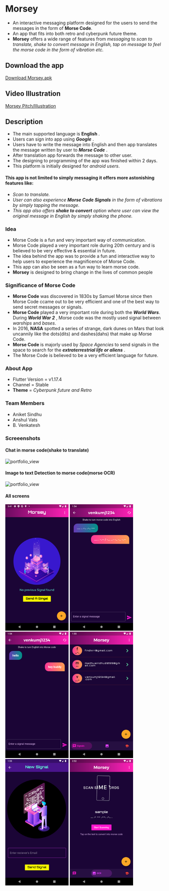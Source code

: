 # Morsey

* An interactive messaging platform designed for the users to send the messages in the form of **Morse Code**.
* An app that fits into both retro and cyberpunk future theme.
* **Morsey** offers a wide range of features from *messaging* to *scan to translate, shake to convert message in English, tap on message to feel the morse code in the form of vibration etc.*

## Download the app
[Download Morsey.apk](https://drive.google.com/file/d/1W5a31gIY4IPWH63spN1M1L4lzLNTRPUH/view?usp=sharing)

## Video Illustration
[Morsey Pitch/Illustration](https://www.youtube.com/watch?v=4k88LQf3ZgE&t=4s)

## Description
* The main supported language is **English** . 
* Users can sign into app using ***Google*** .
* Users have to write the message into English and then app translates the message written by user to ***Morse Code*** . 
* After translation app forwards the message to other user.
* The designing to programming of the app was finished within 2 days.
* This platform is initially designed for *android users*.

#### This app is not limited to simply messaging it offers more astonishing features like:
* *Scan to translate.*
* *User can also experience **Morse Code Signals** in the form of vibrations by simply tapping the message.* 
* *This app also offers **shake to convert** option where user can view the original message in English by simply shaking the phone.*

### Idea

* Morse Code is a fun and very important way of communication.
* Morse Code played a very important role during 20th century and is believed to be very effective & essential in future.
* The idea behind the app was to provide a fun and interactive way to help users to experience the magnificence of Morse Code.
* This app can also be seen as a fun way to learn morse code.
* **Morsey** is designed to bring change in the lives of common people 

### Significance of Morse Code

* **Morse Code** was discovered in 1830s by Samuel Morse since then Morse Code ccame out to be very efficient and one of the best way to
send secret messages or signals.
* **Morse Code** played a very important role during both the ***World Wars***.
During ***World War 2*** , Morse code was the mostly used signal between *warships* and *bases*.
* In 2016, **NASA** spotted a series of strange, dark dunes on Mars that look uncannily like 
the dots(dits) and dashes(dahs) that make up
Morse Code.
 * **Morse Code** is majorly used by *Space Agencies* to send signals in the space to search for the ***extraterrestrial life or aliens*** .
 * The Morse Code is believed to be a very efficient language for future.

### About App
* Flutter Version = v1.17.4
* Channel = Stable
* **Theme** = *Cyberpunk future and Retro*

### Team Members
* Aniket Sindhu
* Anshul Vats
* B. Venkatesh

### Screeenshots

#### Chat in morse code(shake to translate)

<img width="200" alt="portfolio_view" src="https://github.com/AniketSindhu/Morsey/blob/master/Screenshots/morsey%20illustration.gif">

#### Image to text Detection to morse code(morse OCR)

<img width="200" alt="portfolio_view" src="https://github.com/AniketSindhu/Morsey/blob/master/Screenshots/morse%20illustration.gif">

#### All screens
<img width="200" alt="portfolio_view" src="https://github.com/AniketSindhu/Morsey/blob/master/Screenshots/Screenshot_1593295865.png"> <img width="200" alt="portfolio_view" src="https://github.com/AniketSindhu/Morsey/blob/master/Screenshots/Screenshot_1593332659.png"> <img width="200" alt="portfolio_view" src="https://github.com/AniketSindhu/Morsey/blob/master/Screenshots/Screenshot_1593332670.png"> <img width="200" alt="portfolio_view" src="https://github.com/AniketSindhu/Morsey/blob/master/Screenshots/Screenshot_1593332706.png"> <img width="200" alt="portfolio_view" src="https://github.com/AniketSindhu/Morsey/blob/master/Screenshots/Screenshot_1593332717.png"> <img width="200" alt="portfolio_view" src="https://github.com/AniketSindhu/Morsey/blob/master/Screenshots/Screenshot_1593336151.png">

